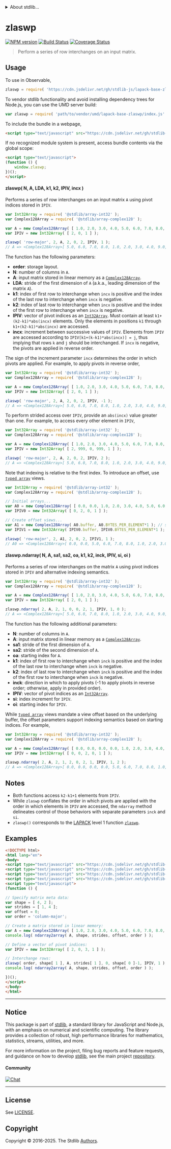 <!--

@license Apache-2.0

Copyright (c) 2025 The Stdlib Authors.

Licensed under the Apache License, Version 2.0 (the "License");
you may not use this file except in compliance with the License.
You may obtain a copy of the License at

   http://www.apache.org/licenses/LICENSE-2.0

Unless required by applicable law or agreed to in writing, software
distributed under the License is distributed on an "AS IS" BASIS,
WITHOUT WARRANTIES OR CONDITIONS OF ANY KIND, either express or implied.
See the License for the specific language governing permissions and
limitations under the License.

-->


<details>
  <summary>
    About stdlib...
  </summary>
  <p>We believe in a future in which the web is a preferred environment for numerical computation. To help realize this future, we've built stdlib. stdlib is a standard library, with an emphasis on numerical and scientific computation, written in JavaScript (and C) for execution in browsers and in Node.js.</p>
  <p>The library is fully decomposable, being architected in such a way that you can swap out and mix and match APIs and functionality to cater to your exact preferences and use cases.</p>
  <p>When you use stdlib, you can be absolutely certain that you are using the most thorough, rigorous, well-written, studied, documented, tested, measured, and high-quality code out there.</p>
  <p>To join us in bringing numerical computing to the web, get started by checking us out on <a href="https://github.com/stdlib-js/stdlib">GitHub</a>, and please consider <a href="https://opencollective.com/stdlib">financially supporting stdlib</a>. We greatly appreciate your continued support!</p>
</details>

# zlaswp

[![NPM version][npm-image]][npm-url] [![Build Status][test-image]][test-url] [![Coverage Status][coverage-image]][coverage-url] <!-- [![dependencies][dependencies-image]][dependencies-url] -->

> Perform a series of row interchanges on an input matrix.



<section class="usage">

## Usage

To use in Observable,

```javascript
zlaswp = require( 'https://cdn.jsdelivr.net/gh/stdlib-js/lapack-base-zlaswp@umd/browser.js' )
```

To vendor stdlib functionality and avoid installing dependency trees for Node.js, you can use the UMD server build:

```javascript
var zlaswp = require( 'path/to/vendor/umd/lapack-base-zlaswp/index.js' )
```

To include the bundle in a webpage,

```html
<script type="text/javascript" src="https://cdn.jsdelivr.net/gh/stdlib-js/lapack-base-zlaswp@umd/browser.js"></script>
```

If no recognized module system is present, access bundle contents via the global scope:

```html
<script type="text/javascript">
(function () {
    window.zlaswp;
})();
</script>
```

#### zlaswp( N, A, LDA, k1, k2, IPIV, incx )

Performs a series of row interchanges on an input matrix `A` using pivot indices stored in `IPIV`.

<!-- eslint-disable max-len -->

```javascript
var Int32Array = require( '@stdlib/array-int32' );
var Complex128Array = require( '@stdlib/array-complex128' );

var A = new Complex128Array( [ 1.0, 2.0, 3.0, 4.0, 5.0, 6.0, 7.0, 8.0, 9.0, 10.0, 11.0, 12.0 ] );
var IPIV = new Int32Array( [ 2, 0, 1 ] );

zlaswp( 'row-major', 2, A, 2, 0, 2, IPIV, 1 );
// A => <Complex128Array>[ 5.0, 6.0, 7.0, 8.0, 1.0, 2.0, 3.0, 4.0, 9.0, 10.0, 11.0, 12.0 ]
```

The function has the following parameters:

-   **order**: storage layout.
-   **N**: number of columns in `A`.
-   **A**: input matrix stored in linear memory as a [`Complex128Array`][@stdlib/array/complex128].
-   **LDA**: stride of the first dimension of `A` (a.k.a., leading dimension of the matrix `A`).
-   **k1**: index of first row to interchange when `incx` is positive and the index of the last row to interchange when `incx` is negative.
-   **k2**: index of last row to interchange when `incx` is positive and the index of the first row to interchange when `incx` is negative.
-   **IPIV**: vector of pivot indices as an [`Int32Array`][@stdlib/array/int32]. Must contain at least `k1+(k2-k1)*abs(incx)` elements. Only the elements in positions `k1` through `k1+(k2-k1)*abs(incx)` are accessed.
-   **incx**: increment between successive values of `IPIV`. Elements from `IPIV` are accessed according to `IPIV[k1+(k-k1)*abs(incx)] = j`, thus implying that rows `k` and `j` should be interchanged. If `incx` is negative, the pivots are applied in reverse order.

The sign of the increment parameter `incx` determines the order in which pivots are applied. For example, to apply pivots in reverse order,

<!-- eslint-disable max-len -->

```javascript
var Int32Array = require( '@stdlib/array-int32' );
var Complex128Array = require( '@stdlib/array-complex128' );

var A = new Complex128Array( [ 1.0, 2.0, 3.0, 4.0, 5.0, 6.0, 7.0, 8.0, 9.0, 10.0, 11.0, 12.0 ] );
var IPIV = new Int32Array( [ 2, 0, 1 ] );

zlaswp( 'row-major', 2, A, 2, 0, 2, IPIV, -1 );
// A => <Complex128Array>[ 5.0, 6.0, 7.0, 8.0, 1.0, 2.0, 3.0, 4.0, 9.0, 10.0, 11.0, 12.0 ]
```

To perform strided access over `IPIV`, provide an `abs(incx)` value greater than one. For example, to access every other element in `IPIV`,

<!-- eslint-disable max-len -->

```javascript
var Int32Array = require( '@stdlib/array-int32' );
var Complex128Array = require( '@stdlib/array-complex128' );

var A = new Complex128Array( [ 1.0, 2.0, 3.0, 4.0, 5.0, 6.0, 7.0, 8.0, 9.0, 10.0, 11.0, 12.0 ] );
var IPIV = new Int32Array( [ 2, 999, 0, 999, 1 ] );

zlaswp( 'row-major', 2, A, 2, 0, 2, IPIV, 2 );
// A => <Complex128Array>[ 5.0, 6.0, 7.0, 8.0, 1.0, 2.0, 3.0, 4.0, 9.0, 10.0, 11.0, 12.0 ]
```

Note that indexing is relative to the first index. To introduce an offset, use [`typed array`][mdn-typed-array] views.

<!-- eslint-disable stdlib/capitalized-comments, max-len -->

```javascript
var Int32Array = require( '@stdlib/array-int32' );
var Complex128Array = require( '@stdlib/array-complex128' );

// Initial arrays...
var A0 = new Complex128Array( [ 0.0, 0.0, 1.0, 2.0, 3.0, 4.0, 5.0, 6.0, 7.0, 8.0, 9.0, 10.0, 11.0, 12.0 ] );
var IPIV0 = new Int32Array( [ 0, 2, 0, 1 ] );

// Create offset views...
var A1 = new Complex128Array( A0.buffer, A0.BYTES_PER_ELEMENT*1 ); // start at 2nd element
var IPIV1 = new Int32Array( IPIV0.buffer, IPIV0.BYTES_PER_ELEMENT*1 ); // start at 2nd element

zlaswp( 'row-major', 2, A1, 2, 0, 2, IPIV1, 1 );
// A0 => <Complex128Array>[ 0.0, 0.0, 5.0, 6.0, 7.0, 8.0, 1.0, 2.0, 3.0, 4.0, 9.0, 10.0, 11.0, 12.0 ]
```

#### zlaswp.ndarray( N, A, sa1, sa2, oa, k1, k2, inck, IPIV, si, oi )

Performs a series of row interchanges on the matrix `A` using pivot indices stored in `IPIV` and alternative indexing semantics.

<!-- eslint-disable max-len -->

```javascript
var Int32Array = require( '@stdlib/array-int32' );
var Complex128Array = require( '@stdlib/array-complex128' );

var A = new Complex128Array( [ 1.0, 2.0, 3.0, 4.0, 5.0, 6.0, 7.0, 8.0, 9.0, 10.0, 11.0, 12.0 ] );
var IPIV = new Int32Array( [ 2, 0, 1 ] );

zlaswp.ndarray( 2, A, 2, 1, 0, 0, 2, 1, IPIV, 1, 0 );
// A => <Complex128Array>[ 5.0, 6.0, 7.0, 8.0, 1.0, 2.0, 3.0, 4.0, 9.0, 10.0, 11.0, 12.0 ]
```

The function has the following additional parameters:

-   **N**: number of columns in `A`.
-   **A**: input matrix stored in linear memory as a [`Complex128Array`][@stdlib/array/complex128].
-   **sa1**: stride of the first dimension of `A`.
-   **sa2**: stride of the second dimension of `A`.
-   **oa**: starting index for `A`.
-   **k1**: index of first row to interchange when `inck` is positive and the index of the last row to interchange when `inck` is negative.
-   **k2**: index of last row to interchange when `inck` is positive and the index of the first row to interchange when `inck` is negative.
-   **inck**: direction in which to apply pivots (-1 to apply pivots in reverse order; otherwise, apply in provided order).
-   **IPIV**: vector of pivot indices as an [`Int32Array`][@stdlib/array/int32].
-   **si**: index increment for `IPIV`.
-   **oi**: starting index for `IPIV`.

While [`typed array`][mdn-typed-array] views mandate a view offset based on the underlying buffer, the offset parameters support indexing semantics based on starting indices. For example,

<!-- eslint-disable max-len -->

```javascript
var Int32Array = require( '@stdlib/array-int32' );
var Complex128Array = require( '@stdlib/array-complex128' );

var A = new Complex128Array( [ 0.0, 0.0, 0.0, 0.0, 1.0, 2.0, 3.0, 4.0, 5.0, 6.0, 7.0, 8.0, 9.0, 10.0, 11.0, 12.0 ] );
var IPIV = new Int32Array( [ 0, 0, 2, 0, 1 ] );

zlaswp.ndarray( 2, A, 2, 1, 2, 0, 2, 1, IPIV, 1, 2 );
// A => <Complex128Array>[ 0.0, 0.0, 0.0, 0.0, 5.0, 6.0, 7.0, 8.0, 1.0, 2.0, 3.0, 4.0, 9.0, 10.0, 11.0, 12.0 ]
```

</section>

<!-- /.usage -->

<section class="notes">

## Notes

-   Both functions access `k2-k1+1` elements from `IPIV`.
-   While `zlaswp` conflates the order in which pivots are applied with the order in which elements in `IPIV` are accessed, the `ndarray` method delineates control of those behaviors with separate parameters `inck` and `si`.
-   `zlaswp()` corresponds to the [LAPACK][LAPACK] level 1 function [`zlaswp`][lapack-zlaswp].

</section>

<!-- /.notes -->

<section class="examples">

## Examples

<!-- eslint-disable max-len -->

<!-- eslint no-undef: "error" -->

```html
<!DOCTYPE html>
<html lang="en">
<body>
<script type="text/javascript" src="https://cdn.jsdelivr.net/gh/stdlib-js/array-complex128@umd/browser.js"></script>
<script type="text/javascript" src="https://cdn.jsdelivr.net/gh/stdlib-js/array-int32@umd/browser.js"></script>
<script type="text/javascript" src="https://cdn.jsdelivr.net/gh/stdlib-js/ndarray-base-to-array@umd/browser.js"></script>
<script type="text/javascript" src="https://cdn.jsdelivr.net/gh/stdlib-js/lapack-base-zlaswp@umd/browser.js"></script>
<script type="text/javascript">
(function () {

// Specify matrix meta data:
var shape = [ 4, 2 ];
var strides = [ 1, 4 ];
var offset = 0;
var order = 'column-major';

// Create a matrix stored in linear memory:
var A = new Complex128Array( [ 1.0, 2.0, 3.0, 4.0, 5.0, 6.0, 7.0, 8.0, 9.0, 10.0, 11.0, 12.0, 13.0, 14.0, 15.0, 16.0 ] );
console.log( ndarray2array( A, shape, strides, offset, order ) );

// Define a vector of pivot indices:
var IPIV = new Int32Array( [ 2, 0, 3, 1 ] );

// Interchange rows:
zlaswp( order, shape[ 1 ], A, strides[ 1 ], 0, shape[ 0 ]-1, IPIV, 1 );
console.log( ndarray2array( A, shape, strides, offset, order ) );

})();
</script>
</body>
</html>
```

</section>

<!-- /.examples -->

<!-- C interface documentation. -->



<!-- Section for related `stdlib` packages. Do not manually edit this section, as it is automatically populated. -->

<section class="related">

</section>

<!-- /.related -->

<!-- Section for all links. Make sure to keep an empty line after the `section` element and another before the `/section` close. -->


<section class="main-repo" >

* * *

## Notice

This package is part of [stdlib][stdlib], a standard library for JavaScript and Node.js, with an emphasis on numerical and scientific computing. The library provides a collection of robust, high performance libraries for mathematics, statistics, streams, utilities, and more.

For more information on the project, filing bug reports and feature requests, and guidance on how to develop [stdlib][stdlib], see the main project [repository][stdlib].

#### Community

[![Chat][chat-image]][chat-url]

---

## License

See [LICENSE][stdlib-license].


## Copyright

Copyright &copy; 2016-2025. The Stdlib [Authors][stdlib-authors].

</section>

<!-- /.stdlib -->

<!-- Section for all links. Make sure to keep an empty line after the `section` element and another before the `/section` close. -->

<section class="links">

[npm-image]: http://img.shields.io/npm/v/@stdlib/lapack-base-zlaswp.svg
[npm-url]: https://npmjs.org/package/@stdlib/lapack-base-zlaswp

[test-image]: https://github.com/stdlib-js/lapack-base-zlaswp/actions/workflows/test.yml/badge.svg?branch=main
[test-url]: https://github.com/stdlib-js/lapack-base-zlaswp/actions/workflows/test.yml?query=branch:main

[coverage-image]: https://img.shields.io/codecov/c/github/stdlib-js/lapack-base-zlaswp/main.svg
[coverage-url]: https://codecov.io/github/stdlib-js/lapack-base-zlaswp?branch=main

<!--

[dependencies-image]: https://img.shields.io/david/stdlib-js/lapack-base-zlaswp.svg
[dependencies-url]: https://david-dm.org/stdlib-js/lapack-base-zlaswp/main

-->

[chat-image]: https://img.shields.io/gitter/room/stdlib-js/stdlib.svg
[chat-url]: https://app.gitter.im/#/room/#stdlib-js_stdlib:gitter.im

[stdlib]: https://github.com/stdlib-js/stdlib

[stdlib-authors]: https://github.com/stdlib-js/stdlib/graphs/contributors

[umd]: https://github.com/umdjs/umd
[es-module]: https://developer.mozilla.org/en-US/docs/Web/JavaScript/Guide/Modules

[deno-url]: https://github.com/stdlib-js/lapack-base-zlaswp/tree/deno
[deno-readme]: https://github.com/stdlib-js/lapack-base-zlaswp/blob/deno/README.md
[umd-url]: https://github.com/stdlib-js/lapack-base-zlaswp/tree/umd
[umd-readme]: https://github.com/stdlib-js/lapack-base-zlaswp/blob/umd/README.md
[esm-url]: https://github.com/stdlib-js/lapack-base-zlaswp/tree/esm
[esm-readme]: https://github.com/stdlib-js/lapack-base-zlaswp/blob/esm/README.md
[branches-url]: https://github.com/stdlib-js/lapack-base-zlaswp/blob/main/branches.md

[stdlib-license]: https://raw.githubusercontent.com/stdlib-js/lapack-base-zlaswp/main/LICENSE

[lapack]: https://www.netlib.org/lapack/explore-html/

[lapack-zlaswp]: https://www.netlib.org/lapack/explore-html/d1/d7e/group__laswp_ga6c7f83bff7887543bcb6c019e06e131d.html

[@stdlib/array/complex128]: https://github.com/stdlib-js/array-complex128/tree/umd

[@stdlib/array/int32]: https://github.com/stdlib-js/array-int32/tree/umd

[mdn-typed-array]: https://developer.mozilla.org/en-US/docs/Web/JavaScript/Reference/Global_Objects/TypedArray

</section>

<!-- /.links -->
